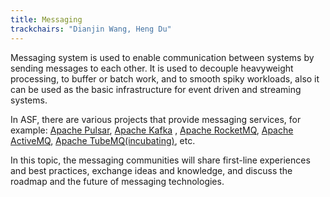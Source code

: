 ```yaml
---
title: Messaging
trackchairs: "Dianjin Wang, Heng Du"
---
```


Messaging system is used to enable communication between systems by sending messages to each other.
It is used to decouple heavyweight processing, to buffer or batch work, and to smooth spiky workloads, also it can be used as the basic infrastructure for event driven and streaming systems.

In ASF, there are various projects that provide messaging services, for example:
[Apache Pulsar](https://pulsar.apache.org/), [Apache Kafka](https://kafka.apache.org/)
, [Apache RocketMQ](https://rocketmq.apache.org/), [Apache ActiveMQ](https://activemq.apache.org/), [Apache TubeMQ(incubating)](https://tubemq.apache.org/), etc.

In this topic, the messaging communities will share first-line experiences and best practices, exchange ideas and knowledge, and discuss the roadmap and the future of messaging technologies.
